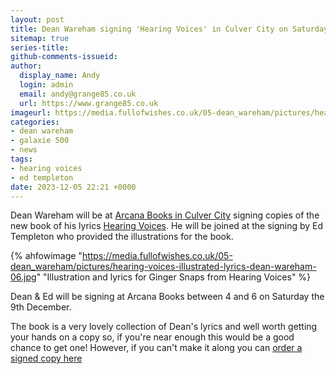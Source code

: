```yaml
---
layout: post
title: Dean Wareham signing 'Hearing Voices' in Culver City on Saturday 9th December
sitemap: true
series-title:
github-comments-issueid:
author:
  display_name: Andy
  login: admin
  email: andy@grange85.co.uk
  url: https://www.grange85.co.uk
imageurl: https://media.fullofwishes.co.uk/05-dean_wareham/pictures/hearing-voices-illustrated-lyrics-dean-wareham-06.jpg
categories:
- dean wareham
- galaxie 500
- news
tags:
- hearing voices
- ed templeton
date: 2023-12-05 22:21 +0000
---
```

Dean Wareham will be at [Arcana Books in Culver City](https://www.arcanabooks.com/blog/2023/Dec/04/dean-wareham-ed-templeton-book-signing/) signing copies of the new book of his lyrics [Hearing Voices](/2023/11/19/hearing-voices-dean-wareham-s-lyrics-illustrated-in-book-form/). He will be joined at the signing by Ed Templeton who provided the illustrations for the book.

{% ahfowimage "https://media.fullofwishes.co.uk/05-dean_wareham/pictures/hearing-voices-illustrated-lyrics-dean-wareham-06.jpg" "Illustration and lyrics for Ginger Snaps from Hearing Voices" %}

Dean & Ed will be signing at Arcana Books between 4 and 6 on Saturday the 9th December.

The book is a very lovely collection of Dean's lyrics and well worth getting your hands on a copy so, if you're near enough this would be a good chance to get one! However, if you can't make it along you can [order a signed copy here](https://www.arcanabooks.com/catalog/search/?author=&title=&publisher=&keywords=Wareham&book_number=&publication_year_0=&publication_year_1=&price_0=&price_1=&binding=&sort_by=price&order_by=asc&mc_cid=1e6ff845f6&mc_eid=cf040a72dd)
